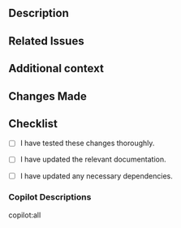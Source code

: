 <!-- DO NOT IGNORE THE TEMPLATE!

Thank you for contributing!

Before submitting the PR, please make sure you do the following:

- Check that there isn't already a PR that solves the problem the same way to avoid creating a duplicate.
- Provide a description in this PR that addresses **what** the PR is solving, or reference the issue that it solves (e.g. `fixes #123`).
- Ideally, include relevant tests that fail without this PR but pass with it.

-->

## Description
<!-- Please insert your description here and provide especially info about the "what" this PR is solving -->

## Related Issues
<!-- Please list any related GitHub issues or pull requests that this pull request addresses or closes. -->

## Additional context
<!-- e.g. is there anything you'd like reviewers to focus on? -->

## Changes Made
<!-- Please list the detailed specific changes made in this pull request. -->

## Checklist

-   [ ] I have tested these changes thoroughly.
-   [ ] I have updated the relevant documentation.
-   [ ] I have updated any necessary dependencies.


### Copilot Descriptions

copilot:all
